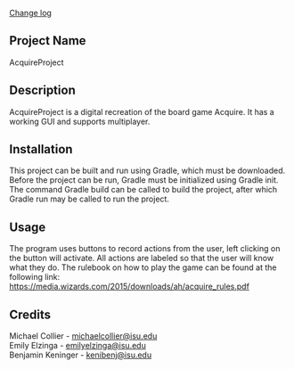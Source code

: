 [Change log](CHANGELOG.md)
## Project Name
AcquireProject
## Description
AcquireProject is a digital recreation of the board game Acquire. It has a working GUI and supports multiplayer.
## Installation
This project can be built and run using Gradle, which must be downloaded. Before the project can be run, Gradle must be initialized using Gradle init.
The command Gradle build can be called to build the project, after which Gradle run may be called to run the project.
## Usage
The program uses buttons to record actions from the user, left clicking on the button will activate. All actions are labeled so that the user will know what they do. The rulebook on how to play the game can be found at the following link: https://media.wizards.com/2015/downloads/ah/acquire_rules.pdf
## Credits
Michael Collier - michaelcollier@isu.edu\
Emily Elzinga - emilyelzinga@isu.edu\
Benjamin Keninger - kenibenj@isu.edu
